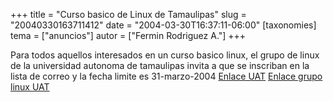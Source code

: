+++
title = "Curso basico de Linux de Tamaulipas"
slug = "20040330163711412"
date = "2004-03-30T16:37:11-06:00"
[taxonomies]
tema = ["anuncios"]
autor = ["Fermin Rodriguez A."]
+++

Para todos aquellos interesados en un curso basico linux, el grupo de
linux de la universidad autonoma de tamaulipas invita a que se inscriban
en la lista de correo y la fecha limite es 31-marzo-2004
[Enlace UAT](http://gsl.uat.edu.mx/ernesto/CBL/)
[Enlace grupo linux
UAT](http://gsl.uat.edu.mx/postnuke/modules.php?op=modload&name=News&file=article&sid=51&mode=thread&order=0&thold=0)

